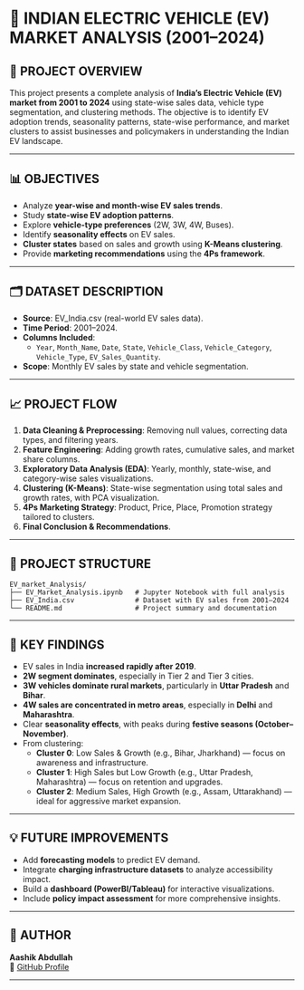 # 🚗 INDIAN ELECTRIC VEHICLE (EV) MARKET ANALYSIS (2001–2024)

## 📌 PROJECT OVERVIEW
This project presents a complete analysis of **India’s Electric Vehicle (EV) market from 2001 to 2024** using state-wise sales data, vehicle type segmentation, and clustering methods. The objective is to identify EV adoption trends, seasonality patterns, state-wise performance, and market clusters to assist businesses and policymakers in understanding the Indian EV landscape.

---

## 📊 OBJECTIVES
- Analyze **year-wise and month-wise EV sales trends**.
- Study **state-wise EV adoption patterns**.
- Explore **vehicle-type preferences** (2W, 3W, 4W, Buses).
- Identify **seasonality effects** on EV sales.
- **Cluster states** based on sales and growth using **K-Means clustering**.
- Provide **marketing recommendations** using the **4Ps framework**.

---

## 🗂️ DATASET DESCRIPTION
- **Source**: EV_India.csv (real-world EV sales data).
- **Time Period**: 2001–2024.
- **Columns Included**:
  - `Year`, `Month_Name`, `Date`, `State`, `Vehicle_Class`, `Vehicle_Category`, `Vehicle_Type`, `EV_Sales_Quantity`.
- **Scope**: Monthly EV sales by state and vehicle segmentation.

---

## 📈 PROJECT FLOW
1. **Data Cleaning & Preprocessing**: Removing null values, correcting data types, and filtering years.
2. **Feature Engineering**: Adding growth rates, cumulative sales, and market share columns.
3. **Exploratory Data Analysis (EDA)**: Yearly, monthly, state-wise, and category-wise sales visualizations.
4. **Clustering (K-Means)**: State-wise segmentation using total sales and growth rates, with PCA visualization.
5. **4Ps Marketing Strategy**: Product, Price, Place, Promotion strategy tailored to clusters.
6. **Final Conclusion & Recommendations**.

---

## 📁 PROJECT STRUCTURE

```plaintext
EV_market_Analysis/
├── EV_Market_Analysis.ipynb   # Jupyter Notebook with full analysis
├── EV_India.csv               # Dataset with EV sales from 2001–2024
└── README.md                  # Project summary and documentation
```
---

## 📌 KEY FINDINGS
- EV sales in India **increased rapidly after 2019**.
- **2W segment dominates**, especially in Tier 2 and Tier 3 cities.
- **3W vehicles dominate rural markets**, particularly in **Uttar Pradesh** and **Bihar**.
- **4W sales are concentrated in metro areas**, especially in **Delhi** and **Maharashtra**.
- Clear **seasonality effects**, with peaks during **festive seasons (October–November)**.
- From clustering:
  - **Cluster 0**: Low Sales & Growth (e.g., Bihar, Jharkhand) — focus on awareness and infrastructure.
  - **Cluster 1**: High Sales but Low Growth (e.g., Uttar Pradesh, Maharashtra) — focus on retention and upgrades.
  - **Cluster 2**: Medium Sales, High Growth (e.g., Assam, Uttarakhand) — ideal for aggressive market expansion.

---

## 💡 FUTURE IMPROVEMENTS
- Add **forecasting models** to predict EV demand.
- Integrate **charging infrastructure datasets** to analyze accessibility impact.
- Build a **dashboard (PowerBI/Tableau)** for interactive visualizations.
- Include **policy impact assessment** for more comprehensive insights.

---

## 📝 AUTHOR
**Aashik Abdullah**  
📎 [GitHub Profile](https://github.com/AashikAbdullah)

---
